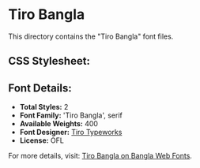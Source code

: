 # Tiro Bangla

This directory contains the "Tiro Bangla" font files.

## CSS Stylesheet:


## Font Details:
- **Total Styles:** 2
- **Font Family:** 'Tiro Bangla', serif
- **Available Weights:** 400
- **Font Designer:** [Tiro Typeworks](https://www.tiro.com/)
- **License:** OFL

For more details, visit: [Tiro Bangla on Bangla Web Fonts](https://banglawebfonts.pages.dev/tiro-bangla/#about).